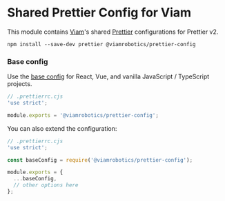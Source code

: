 # Shared Prettier Config for Viam

This module contains [Viam][]'s shared [Prettier][] configurations for Prettier v2.

```shell
npm install --save-dev prettier @viamrobotics/prettier-config
```

[viam]: https://www.viam.com/
[prettier]: https://prettier.io/

### Base config

Use the [base config](./base.cjs) for React, Vue, and vanilla JavaScript / TypeScript projects.

```js
// .prettierrc.cjs
'use strict';

module.exports = '@viamrobotics/prettier-config';
```

You can also extend the configuration:

```js
// .prettierrc.cjs
'use strict';

const baseConfig = require('@viamrobotics/prettier-config');

module.exports = {
  ...baseConfig,
  // other options here
};
```
